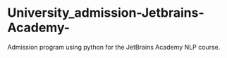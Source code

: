 # University_admission-Jetbrains-Academy-
Admission program using python for the JetBrains Academy NLP course.
